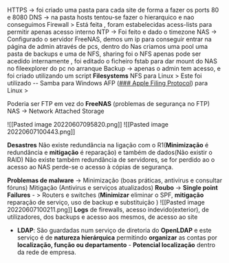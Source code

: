 HTTPS -> foi criado uma pasta para cada site de forma a fazer os ports 80  e 8080
DNS -> na pasta hosts tentou-se fazer o hierarquico e nao conseguimos
Firewall > Está feita , foram estabelecidas acess-lists para permitir apenas acesso interno
NTP -> Foi feito e dado o timezone 
NAS -> Configurado o servidor FreeNAS, demos um  ip para conseguir entrar na página de admin através de pcs, dentro do Nas criamos uma pool uma pasta de backups e uma de NFS, sharing foi o NFS apenas pode ser acedido internamente , foi editado o ficheiro fstab para dar mount do NAS no fileexplorer do pc no arranque 
Backup -> apenas o admin tem acesso, e foi criado utilizando um script 
**Filesystems** 
NFS para Linux > Este foi utilizado -- 
Samba para Windows
AFP ([### Apple Filing Protocol](https://en.wikipedia.org/wiki/Apple_Filing_Protocol)) para Linux > 

Poderia ser FTP em vez do **FreeNAS** (problemas de segurança no FTP)
NAS -> Network Attached Storage 

![[Pasted image 20220607095820.png]]
![[Pasted image 20220607100443.png]]

**Desastres**
Não existe redundância na ligação com o R1(**Minimização** é redundância e **mitigação** é reparação) e também de dados(Não existir o RAID)
Não existe também redundância de servidores, se for perdido ao o acesso ao NAS perde-se o acesso à cópias de segurança.

**Problemas de malware** -> Minimização (boas práticas, antivirus e consultar fóruns) Mitigação (Antivirus e serviços atualizados)
**Roubo** ->
**Single point Failures** - > Routers e switches (**Minimizar** eliminar o SPF, **mitigação** reparação de serviço, uso de backup e substituição )
![[Pasted image 20220607100211.png]]
**Logs** de firewalls, acesso indevido(exterior), de utilizadores, dos backups e acesso aos mesmos, de acesso ao site

- **LDAP**: São guardadas num serviço de diretoria do **OpenLDAP** e este serviço é de **natureza hierárquica** permitindo **organizar** as contas por **localização, função ou departamento** - **Potencial localização** dentro da rede de empresa.